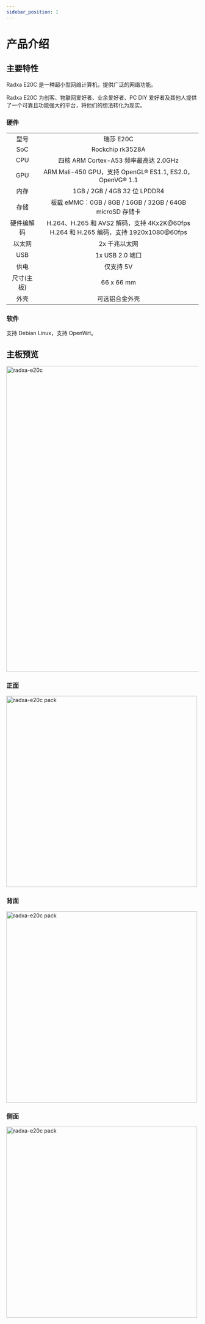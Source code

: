 ```yaml
---
sidebar_position: 1
---
```


# 产品介绍

## 主要特性

Radxa E20C 是一种超小型网络计算机，提供广泛的网络功能。

Radxa E20C 为创客、物联网爱好者、业余爱好者、PC DIY 爱好者及其他人提供了一个可靠且功能强大的平台，将他们的想法转化为现实。

### 硬件

<table>
    <tr>
        <td align="center">型号</td>
        <td align="center">瑞莎 E20C</td>
    </tr>
    <tr>
        <td align="center">SoC</td>
        <td colspan="2" align="center">Rockchip rk3528A</td>
    </tr>
    <tr>
        <td align="center">CPU</td>
        <td colspan="1" align="center">四核 ARM Cortex-A53 频率最高达 2.0GHz</td>
    </tr>
    <tr>
        <td align="center">GPU</td>
        <td colspan="2" align="center">ARM Mali-450 GPU，支持 OpenGL® ES1.1, ES2.0，OpenVG® 1.1</td>
    </tr>
    <tr>
        <td align="center">内存</td>
        <td colspan="2" align="center">1GB / 2GB / 4GB 32 位 LPDDR4</td>
    </tr>
    <tr>
        <td align="center">存储</td>
        <td align="center">板载 eMMC：0GB / 8GB / 16GB / 32GB / 64GB<br/>microSD 存储卡</td>
    </tr>
    <tr>
        <td align="center">硬件编解码</td>
        <td colspan="2" align="center">H.264、H.265 和 AVS2 解码，支持 4Kx2K@60fps<br/>H.264 和 H.265 编码，支持 1920x1080@60fps</td>
    </tr>
    <tr>
        <td align="center">以太网</td>
        <td align="center">2x 千兆以太网</td>
    </tr>
    <tr>
        <td align="center">USB</td>
        <td colspan="2" align="center">1x USB 2.0 端口</td>
    </tr>
    <tr>
        <td align="center">供电</td>
        <td colspan="2" align="center">仅支持 5V </td>
    </tr>
    <tr>
        <td align="center">尺寸(主板)</td>
        <td colspan="2" align="center">66 x 66 mm</td>
    </tr>
     <tr>
        <td align="center">外壳</td>
        <td colspan="1" align="center">可选铝合金外壳</td>
    </tr>
</table>

### 软件

支持 Debian Linux，支持 OpenWrt。

## 主板预览

<Tabs queryString="e20cmode">

<TabItem value="E20C(带外壳)">
<img src="/home/product-pictures/e20c.webp" width="800" alt="radxa-e20c" />
</TabItem>
<TabItem value="E20C(裸板)">

### 正面

<img src="/img/e/e20c/radxa-e20c-board-positive.webp" width="500" alt="radxa-e20c pack" />

### 背面

<img src="/img/e/e20c/radxa-e20c-board-negative.webp" width="500" alt="radxa-e20c pack" />

### 侧面

<img src="/img/e/e20c/radxa-e20c-board.webp" width="500" alt="radxa-e20c pack" />

</TabItem>
</Tabs>
